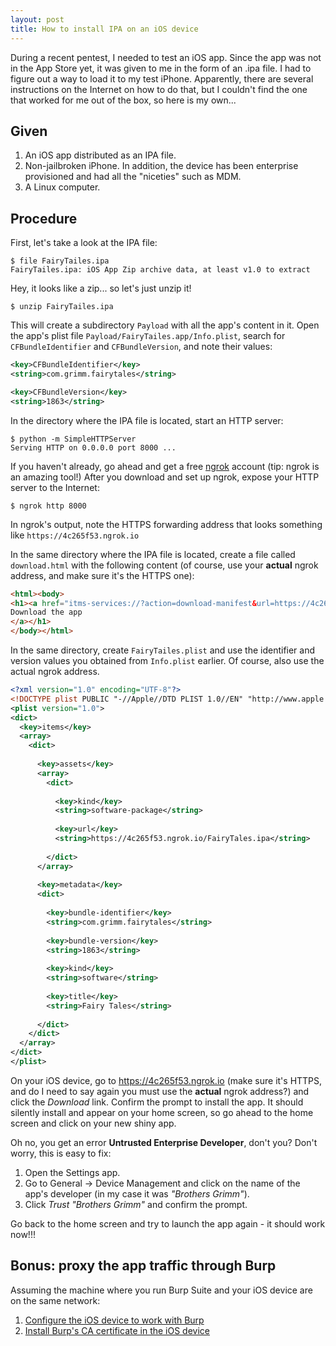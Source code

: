 ```yaml
---
layout: post
title: How to install IPA on an iOS device
---
```


During a recent pentest, I needed to test an iOS app. Since the app was not in the App Store yet, it was given to me in the form of an .ipa file. I had to figure out a way to load it to my test iPhone. Apparently, there are several instructions on the Internet on how to do that, but I couldn't find the one that worked for me out of the box, so here is my own...

## Given

1. An iOS app distributed as an IPA file.
1. Non-jailbroken iPhone. In addition, the device has been enterprise provisioned and had all the "niceties" such as MDM.
1. A Linux computer.


## Procedure

First, let's take a look at the IPA file:

```
$ file FairyTailes.ipa 
FairyTailes.ipa: iOS App Zip archive data, at least v1.0 to extract
```

Hey, it looks like a zip... so let's just unzip it!

```
$ unzip FairyTailes.ipa
```

This will create a subdirectory `Payload` with all the app's content in it. Open the app's plist file `Payload/FairyTailes.app/Info.plist`, search for `CFBundleIdentifier` and `CFBundleVersion`, and note their values:
```xml
<key>CFBundleIdentifier</key>
<string>com.grimm.fairytales</string>
```

```xml
<key>CFBundleVersion</key>
<string>1863</string>
```

In the directory where the IPA file is located, start an HTTP server:

```
$ python -m SimpleHTTPServer 
Serving HTTP on 0.0.0.0 port 8000 ...
```

If you haven't already, go ahead and get a free [ngrok](https://ngrok.com) account (tip: ngrok is an amazing tool!) After you download and set up ngrok, expose your HTTP server to the Internet:

```
$ ngrok http 8000
```

In ngrok's output, note the HTTPS forwarding address that looks something like `https://4c265f53.ngrok.io`


In the same directory where the IPA file is located, create a file called `download.html` with the following content (of course, use your **actual** ngrok address, and make sure it's the HTTPS one):

```html
<html><body>
<h1><a href="itms-services://?action=download-manifest&url=https://4c265f53.ngrok.io/FairyTailes.plist">
Download the app
</a></h1>
</body></html>
```

In the same directory, create `FairyTailes.plist` and use the identifier and version values you obtained from `Info.plist` earlier. Of course, also use the actual ngrok address.
```xml
<?xml version="1.0" encoding="UTF-8"?>
<!DOCTYPE plist PUBLIC "-//Apple//DTD PLIST 1.0//EN" "http://www.apple.com/DTDs/PropertyList-1.0.dtd">
<plist version="1.0">
<dict>
  <key>items</key>
  <array>
    <dict>
      
      <key>assets</key>
      <array>
        <dict>
          
          <key>kind</key>
          <string>software-package</string>
          
          <key>url</key>
          <string>https://4c265f53.ngrok.io/FairyTales.ipa</string>
        
        </dict>
      </array>
      
      <key>metadata</key>
      <dict>
        
        <key>bundle-identifier</key>
        <string>com.grimm.fairytales</string>
        
        <key>bundle-version</key>
        <string>1863</string>
        
        <key>kind</key>
        <string>software</string>
        
        <key>title</key>
        <string>Fairy Tales</string>
      
      </dict>
    </dict>
  </array>
</dict>
</plist>
```

On your iOS device, go to https://4c265f53.ngrok.io (make sure it's HTTPS, and do I need to say again you must use the **actual** ngrok address?) and click the *Download* link. Confirm the prompt to install the app. It should silently install and appear on your home screen, so go ahead to the home screen and click on your new shiny app.

Oh no, you get an error **Untrusted Enterprise Developer**, don't you? Don't worry, this is easy to fix:

1. Open the Settings app.
1. Go to General -> Device Management and click on the name of the app's developer (in my case it was *"Brothers Grimm"*).
1. Click *Trust "Brothers Grimm"* and confirm the prompt.

Go back to the home screen and try to launch the app again - it should work now!!!


## Bonus: proxy the app traffic through Burp

Assuming the machine where you run Burp Suite and your iOS device are on the same network:

1. [Configure the iOS device to work with Burp](https://support.portswigger.net/customer/portal/articles/1841108--Mobile%20Set-up_iOS%20Device.html)
2. [Install Burp's CA certificate in the iOS device](https://support.portswigger.net/customer/portal/articles/1841109-Mobile%20Set-up_iOS%20Device%20-%20Installing%20CA%20Certificate.html)

